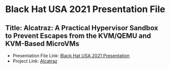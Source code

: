 # Black Hat USA 2021 Presentation File
## Title: Alcatraz: A Practical Hypervisor Sandbox to Prevent Escapes from the KVM/QEMU and KVM-Based MicroVMs 
 - Presentation File Link: [Black Hat USA 2021 Presentation](https://www.blackhat.com/us-21/briefings/schedule/#alcatraz-a-practical-hypervisor-sandbox-to-prevent-escapes-from-the-kvmqemu-and-kvm-based-microvms-22875)
 - Project Link: [Alcatraz](https://github.com/kkamagui/alcatraz)

